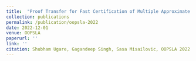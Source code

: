 ```yaml
---
title:  "Proof Transfer for Fast Certification of Multiple Approximate Neural Networks"
collection: publications
permalink: /publication/oopsla-2022
date: 2022-12-01
venue: OOPSLA
paperurl: ''
link: ''
citation: Shubham Ugare, Gagandeep Singh, Sasa Misailovic, OOPSLA 2022.
---
```

